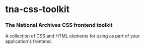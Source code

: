 # tna-css-toolkit

### The National Archives CSS frontend toolkit

A collection of CSS and HTML elements for using as part of your application's frontend.
